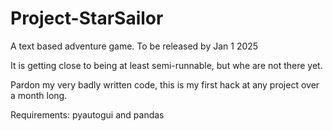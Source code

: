 # Project-StarSailor
A text based adventure game.
To be released by Jan 1 2025

It is getting close to being at least semi-runnable, but whe are not there yet. 

Pardon my very badly written code, this is my first hack at any project over a month long.

Requirements:
pyautogui and
pandas



